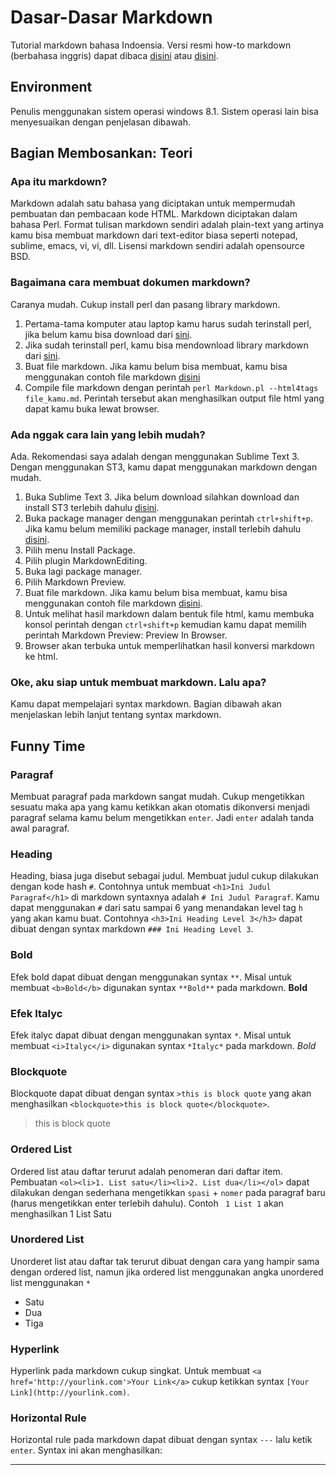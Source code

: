 # Dasar-Dasar Markdown

Tutorial markdown bahasa Indoensia. Versi resmi how-to markdown (berbahasa inggris) dapat dibaca [disini](http://daringfireball.net/projects/markdown/ "Daringfireball Markdown") atau [disini](https://github.com/adam-p/markdown-here/wiki/Markdown-Cheatsheet "Cheatsheet").

## Environment

Penulis menggunakan sistem operasi windows 8.1. Sistem operasi lain bisa menyesuaikan dengan penjelasan dibawah.

## Bagian Membosankan: Teori

### Apa itu markdown?

Markdown adalah satu bahasa yang diciptakan untuk mempermudah pembuatan dan pembacaan kode HTML. Markdown diciptakan dalam bahasa Perl. Format tulisan markdown sendiri adalah plain-text yang artinya kamu bisa membuat markdown dari text-editor biasa seperti notepad, sublime, emacs, vi, vi, dll. Lisensi markdown sendiri adalah opensource BSD.

### Bagaimana cara membuat dokumen markdown?

Caranya mudah. Cukup install perl dan pasang library markdown.

1.  Pertama-tama komputer atau laptop kamu harus sudah terinstall perl, jika belum kamu bisa download dari [sini](http://strawberryperl.com/).
2.  Jika sudah terinstall perl, kamu bisa mendownload library markdown dari [sini](http://daringfireball.net/projects/downloads/Markdown_1.0.1.zip).
3.  Buat file markdown. Jika kamu belum bisa membuat, kamu bisa menggunakan contoh file markdown [disini](Simple.md)
4.  Compile file markdown dengan perintah `perl Markdown.pl --html4tags file_kamu.md`. Perintah tersebut akan menghasilkan output file html yang dapat kamu buka lewat browser.

### Ada nggak cara lain yang lebih mudah?

Ada. Rekomendasi saya adalah dengan menggunakan Sublime Text 3. Dengan menggunakan ST3, kamu dapat menggunakan markdown dengan mudah.

1.  Buka Sublime Text 3. Jika belum download silahkan download dan install ST3 terlebih dahulu [disini](http://www.sublimetext.com/3).
2.  Buka package manager dengan menggunakan perintah `ctrl+shift+p`. Jika kamu belum memiliki package manager, install terlebih dahulu [disini](https://packagecontrol.io/installation).
3.  Pilih menu Install Package.
4.  Pilih plugin MarkdownEditing.
5.  Buka lagi package manager.
6.  Pilih Markdown Preview.
7.  Buat file markdown. Jika kamu belum bisa membuat, kamu bisa menggunakan contoh file markdown [disini]().
8.  Untuk melihat hasil markdown dalam bentuk file html, kamu membuka konsol perintah dengan `ctrl+shift+p` kemudian kamu dapat memilih perintah Markdown Preview: Preview In Browser.
9.  Browser akan terbuka untuk memperlihatkan hasil konversi markdown ke html.

### Oke, aku siap untuk membuat markdown. Lalu apa?

Kamu dapat mempelajari syntax markdown. Bagian dibawah akan menjelaskan lebih lanjut tentang syntax markdown.

## Funny Time

### Paragraf

Membuat paragraf pada markdown sangat mudah. Cukup mengetikkan sesuatu maka apa yang kamu ketikkan akan otomatis dikonversi menjadi paragraf selama kamu belum mengetikkan `enter`. Jadi `enter` adalah tanda awal paragraf.

### Heading

Heading, biasa juga disebut sebagai judul. Membuat judul cukup dilakukan dengan kode hash `#`. Contohnya untuk membuat `<h1>Ini Judul Paragraf</h1>` di markdown syntaxnya adalah `# Ini Judul Paragraf`. Kamu dapat menggunakan `#` dari satu sampai 6 yang menandakan level tag `h` yang akan kamu buat. Contohnya `<h3>Ini Heading Level 3</h3>` dapat dibuat dengan syntax markdown `### Ini Heading Level 3`.

### Bold

Efek bold dapat dibuat dengan menggunakan syntax `**`. Misal untuk membuat `<b>Bold</b>` digunakan syntax `**Bold**` pada markdown.
**Bold**

### Efek Italyc

Efek italyc dapat dibuat dengan menggunakan syntax `*`. Misal untuk membuat `<i>Italyc</i>` digunakan syntax `*Italyc*` pada markdown.
_Bold_

### Blockquote

Blockquote dapat dibuat dengan syntax `>this is block quote` yang akan menghasilkan `<blockquote>this is block quote</blockquote>`.

> this is block quote

### Ordered List

Ordered list atau daftar terurut adalah penomeran dari daftar item. Pembuatan `<ol><li>1. List satu</li><li>2. List dua</li></ol>` dapat dilakukan dengan sederhana mengetikkan `spasi` + `nomer` pada paragraf baru (harus mengetikkan enter terlebih dahulu). Contoh ` 1 List 1` akan menghasilkan
1 List Satu

### Unordered List

Unorderet list atau daftar tak terurut dibuat dengan cara yang hampir sama dengan ordered list, namun jika ordered list menggunakan angka unordered list menggunakan `*`

- Satu
- Dua
- Tiga

### Hyperlink

Hyperlink pada markdown cukup singkat. Untuk membuat `<a href='http://yourlink.com'>Your Link</a>` cukup ketikkan syntax `[Your Link](http://yourlink.com)`.

### Horizontal Rule

Horizontal rule pada markdown dapat dibuat dengan syntax `---` lalu ketik `enter`. Syntax ini akan menghasilkan:

---
